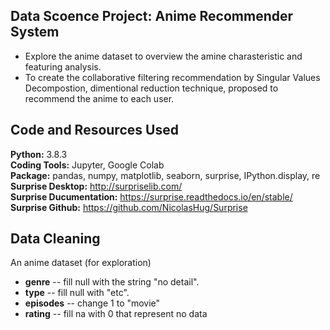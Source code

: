 ## Data Scoence Project: Anime Recommender System
* Explore the anime dataset to overview the amine charasteristic and featuring analysis.
* To create the collaborative filtering recommendation by Singular Values Decompostion, dimentional reduction technique, proposed to recommend the anime to each user.

## Code and Resources Used
__Python:__ 3.8.3                                                                                                                                  
__Coding Tools:__ Jupyter, Google Colab                                                                                       
__Package:__ pandas, numpy, matplotlib, seaborn, surprise, IPython.display, re                                                                                 
__Surprise Desktop:__ http://surpriselib.com/                                                                                                       
__Surprise Ducumentation:__ https://surprise.readthedocs.io/en/stable/
__Surprise Github:__ https://github.com/NicolasHug/Surprise

## Data Cleaning
An anime dataset (for exploration)
* __genre__ -- fill null with the string "no detail".
* __type__ -- fill null with "etc".
* __episodes__ -- change 1 to "movie"
* __rating__ -- fill na with 0 that represent no data

